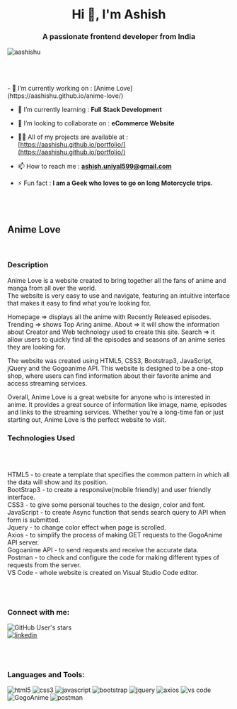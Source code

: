 <h1 align="center">Hi 👋, I'm Ashish</h1>
<h3 align="center">A passionate frontend developer from India</h3>


<p align="left"> <img src="https://komarev.com/ghpvc/?username=aashishu&label=Profile%20views&color=0e75b6&style=flat" alt="aashishu" /> </p>

<br>
<br>
<br>
- 🔭 I’m currently working on : [Anime Love](https://aashishu.github.io/anime-love/)

- 🌱 I’m currently learning : **Full Stack Development**

- 👯 I’m looking to collaborate on : **eCommerce Website**

- 👨‍💻 All of my projects are available at : [https://aashishu.github.io/portfolio/](https://aashishu.github.io/portfolio/)

- 📫 How to reach me : **ashish.uniyal599@gmail.com**

- ⚡ Fun fact : **I am a Geek who loves to go on long Motorcycle trips.**

<br>
<br>

<h2 align="left"> Anime Love </h2>
<br>

<h3 align="left"> Description </h3>
<p>Anime Love is a website created to bring together all the fans of anime and manga from all over the world.<br>
  The website is very easy to use and navigate, featuring an intuitive interface that makes it easy to find what you’re looking for.<br>
  
  Homepage => displays all the anime with Recently Released episodes.
  Trending => shows Top Aring anime.
  About => it will show the information about Creator and Web technology used to create this site.
  Search => it allow users to quickly find all the episodes and seasons of an anime series they are looking for.<br>
  
  The website was created using HTML5, CSS3, Bootstrap3, JavaScript, jQuery and the Gogoanime API. This website is designed to be a one-stop shop, where users can find information about their favorite anime and access streaming services.


  Overall, Anime Love is a great website for anyone who is interested in anime. It provides a great source of information like image, name, episodes and links to the streaming services. Whether you’re a long-time fan or just starting out, Anime Love is the perfect website to visit.</p>
  
<h3 align="left"> Technologies Used </h3>
 <br>
 <br>
<p>HTML5 - to create a template that specifies the common pattern in which all the data will show and its position. <br>
   BootStrap3 - to create a responsive(mobile friendly) and user friendly interface. <br>
   CSS3 - to give some personal touches to the design, color and font. <br>
   JavaScript - to create Async function that sends search query to API when form is submitted. <br>
   Jquery - to change color effect when page is scrolled. <br>
   Axios - to simplify the process of making GET requests to the GogoAnime API server. <br>
   Gogoanime API - to send requests and receive the accurate data. <br>
   Postman - to check and configure the code for making different types of requests from the server. <br>
   VS Code - whole website is created on Visual Studio Code editor. <br></p>
    <br>
    <br>
<h3 align="left">Connect with me:</h3>
<p align="left">
  <img alt="GitHub User's stars" src="https://img.shields.io/github/stars/aashishu?style=social"> <br>
  <a href="https://www.linkedin.com/in/ashishuniyal599/"><img src="https://img.shields.io/badge/linkedin-profile-green?style=social&logo=linkedin&logoColor=blue&link=https://www.linkedin.com/in/ashishuniyal599/" alt="linkedin" /></a>
</p>

<br>
<br>
<h3 align="left">Languages and Tools:</h3>
<p align="left">
  <img src="https://img.shields.io/badge/html5-%23E34F26?style=for-the-badge&logo=html5&logoColor=white" alt="html5" />
  <img src="https://img.shields.io/badge/css3-%231572B6?style=for-the-badge&logo=css3&logoColor=white" alt="css3" />
  <img src="https://img.shields.io/badge/javascript-%23323330?style=for-the-badge&logo=javascript&logoColor=%23F7DF1E" alt="javascript" />
  <img src="https://img.shields.io/badge/bootstrap-%23563D7C?style=for-the-badge&logo=bootstrap&logoColor=white" alt="bootstrap" />
  <img src="https://img.shields.io/badge/jquery-%230769AD?style=for-the-badge&logo=jquery&logoColor=white" alt="jquery" />
  <img src="https://img.shields.io/badge/axios-blue?style=for-the-badge&logo=axios&logoColor=white" alt="axios" />
  <img src="https://img.shields.io/badge/vs%20code-blue?style=for-the-badge&logo=visual studio code&logoColor=white" alt="vs code" />
  <img src="https://img.shields.io/badge/GogoAnime-API-green?labelColor=Blue&style=for-the-badge" alt="GogoAnime" />
  <img src="https://img.shields.io/badge/postman-FF6C37?style=for-the-badge&logo=postman&logoColor=white" alt="postman" />
</p>
